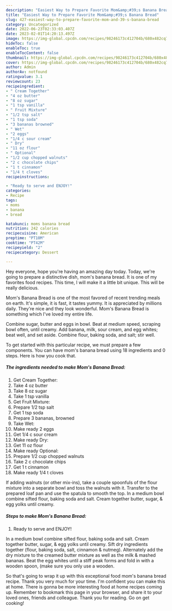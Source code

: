 ```yaml
---
description: "Easiest Way to Prepare Favorite Mom&amp;#39;s Banana Bread"
title: "Easiest Way to Prepare Favorite Mom&amp;#39;s Banana Bread"
slug: 427-easiest-way-to-prepare-favorite-mom-and-39-s-banana-bread
category: Uncategorized
date: 2022-06-23T02:33:03.407Z
date: 2023-02-01T14:20:13.497Z
image: https://img-global.cpcdn.com/recipes/98246173c412704b/680x482cq70/moms-banana-bread-recipe-main-photo.jpg
hideToc: false
enableToc: true
enableTocContent: false
thumbnail: https://img-global.cpcdn.com/recipes/98246173c412704b/680x482cq70/moms-banana-bread-recipe-main-photo.jpg
cover: https://img-global.cpcdn.com/recipes/98246173c412704b/680x482cq70/moms-banana-bread-recipe-main-photo.jpg
author: Admin
authorAv: notfound
ratingvalue: 3.1
reviewcount: 23
recipeingredient:
- " Cream Together"
- "4 oz butter"
- "8 oz sugar"
- "1 tsp vanilla"
- " Fruit Mixture"
- "1/2 tsp salt"
- "1 tsp soda"
- "3 bananas browned"
- " Wet"
- "2 eggs"
- "1/4 c sour cream"
- " Dry"
- "11 oz flour"
- " Optional"
- "1/2 cup chopped walnuts"
- "2 c chocolate chips"
- "1 t cinnamon"
- "1/4 t cloves"
recipeinstructions:

- "Ready to serve and ENJOY!"
categories:
- Recipe
tags:
- moms
- banana
- bread

katakunci: moms banana bread 
nutrition: 242 calories
recipecuisine: American
preptime: "PT10M"
cooktime: "PT42M"
recipeyield: "2"
recipecategory: Dessert

---
```



Hey everyone, hope you're having an amazing day today. Today, we're going to prepare a distinctive dish, mom&#39;s banana bread. It is one of my favorites food recipes. This time, I will make it a little bit unique. This will be really delicious.

Mom&#39;s Banana Bread is one of the most favored of recent trending meals on earth. It's simple, it is fast, it tastes yummy. It is appreciated by millions daily. They're nice and they look wonderful. Mom&#39;s Banana Bread is something which I've loved my entire life.

Combine sugar, butter and eggs in bowl. Beat at medium speed, scraping bowl often, until creamy. Add banana, milk, sour cream, and egg whites; beat well, and set aside. Combine flour, baking soda, and salt; stir well.


To get started with this particular recipe, we must prepare a few components. You can have mom&#39;s banana bread using 18 ingredients and 0 steps. Here is how you cook that.

<!--inarticleads1-->

##### The ingredients needed to make Mom&#39;s Banana Bread:

1. Get  Cream Together:
1. Take 4 oz butter
1. Take 8 oz sugar
1. Take 1 tsp vanilla
1. Get  Fruit Mixture:
1. Prepare 1/2 tsp salt
1. Get 1 tsp soda
1. Prepare 3 bananas, browned
1. Take  Wet:
1. Make ready 2 eggs
1. Get 1/4 c sour cream
1. Make ready  Dry:
1. Get 11 oz flour
1. Make ready  Optional:
1. Prepare 1/2 cup chopped walnuts
1. Take 2 c chocolate chips
1. Get 1 t cinnamon
1. Make ready 1/4 t cloves


If adding walnuts (or other mix-ins), take a couple spoonfuls of the flour mixture into a separate bowl and toss the walnuts with it. Transfer to the prepared loaf pan and use the spatula to smooth the top. In a medium bowl combine sifted flour, baking soda and salt. Cream together butter, sugar, &amp; egg yolks until creamy. 

<!--inarticleads2-->

##### Steps to make Mom&#39;s Banana Bread:


1. Ready to serve and ENJOY!

In a medium bowl combine sifted flour, baking soda and salt. Cream together butter, sugar, &amp; egg yolks until creamy. Sift dry ingredients together (flour, baking soda, salt, cinnamon &amp; nutmeg). Alternately add the dry mixture to the creamed butter mixture as well as the milk &amp; mashed bananas. Beat the egg whites until a stiff peak forms and fold in with a wooden spoon, (make sure you only use a wooden. 

So that's going to wrap it up with this exceptional food mom&#39;s banana bread recipe. Thank you very much for your time. I'm confident you can make this at home. There is gonna be more interesting food at home recipes coming up. Remember to bookmark this page in your browser, and share it to your loved ones, friends and colleague. Thank you for reading. Go on get cooking!
